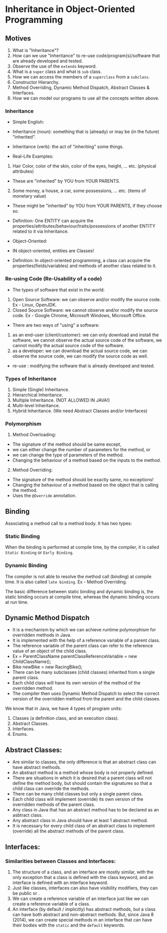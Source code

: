 # Inheritance in Object-Oriented Programming

## Motives
1. What is "Inheritance"?
2. How can we use "Inheritance" to re-use code/program(s)/software that are already developed and tested.
3. Observe the use of the `extends` keyword.
4. What is a `super` class and what is `sub` class.
5. How we can access the members of a `superclass` from a `subclass`.
6. Constructor Hierarchy.
7. Method Overriding, Dynamic Method Dispatch, Abstract Classes & Interfaces.
8. How we can model our programs to use all the concepts written above.

### Inheritance

- Simple English: 
-   Inheritance (noun): something that is (already) or may be (in the future) "inherited".
-   Inheritance (verb): the act of "inheriting" some things.

- Real-Life Examples:
1. Hair Color, color of the skin, color of the eyes, height, ... etc. (physical attributes)
- These are "inherited" by YOU from YOUR PARENTS.
2. Some money, a house, a car, some possessions, ... etc. (items of monetary value)
- These might be "inherited" by YOU from YOUR PARENTS, if they choose so.

- Definition: One ENTITY can acquire the properties/attributes/behaviour/traits/possessions
of another ENTITY related to it via Inheritance.

- Object-Oriented:

- IN object-oriented, entities are Classes!
- Definition: In object-oriented programming, a class can acquire the
properties(fields/variables) and methods of another class related to it.

### Re-using Code (Re-Usability of a code)

- The types of software that exist in the world:
1. Open Source Software: we can observe and/or modify the source code.
Ex - Linux, OpenJDK.
2. Closed Source Software: we cannot observe and/or modify the source code.
Ex - Google Chrome, Microsoft Windows, Microsoft Office.

- There are two ways of "using" a software: 
1. as an end-user (client/customer):
we can only download and install the software,
we cannot observe the actual source code of the software,
we cannot modify the actual source code of the software.
2. as a developer:
we can download the actual source code,
we can observe the source code, 
we can modify the source code as well.

- re-use : modifying the software that is already developed and tested.

### Types of Inheritance
1. Simple (Single) Inheritance.
2. Hierarchical Inheritance.
3. Multiple Inheritance. (NOT ALLOWED IN JAVA!)
4. Multi-level Inheritance.
5. Hybrid Inheritance. (We need Abstract Classes and/or Interfaces)

### Polymorphism
1. Method Overloading: 
- The signature of the method should be same except,
- we can either change the number of parameters for the method, or
- we can change the type of parameters of the method.
- Changing the behaviour of a method based on the inputs to the method.

2. Method Overriding:
- The signature of the method should be exactly same, no exceptions!
- Changing the behaviour of a method based on the object that is calling the method.
- Uses the `@Override` annotation.

## Binding
Associating a method call to a method body. It has two types:

### Static Binding
When the binding is performed at compile time, by the compiler, it is called `Static Binding` or
`Early Binding`.

### Dynamic Binding
The compiler is not able to resolve the method call (binding) at compile time. 
It is also called `late binding`.
Ex - Method Overriding.

The basic difference between static binding and dynamic binding is, 
the static binding occurs at compile time, whereas
the dynamic binding occurs at run time. 


## Dynamic Method Dispatch
- It is a mechanism by which we can achieve runtime polymorphism for overridden methods
in Java. 
- It is implemented with the help of a reference variable of a parent class.
- The reference variable of the parent class can refer to the reference value of an object
of the child class.
- Ex = ParentClassName parentClassReferenceVariable = new ChildClassName();
- Bike newBike = new RacingBike();
- There can be many subclasses (child classes) inherited from a single parent class.
- Each child class will have its own version of the method of the overridden method.
- The compiler then uses Dynamic Method Dispatch to select the correct version of 
the overridden method from the parent and the child classes. 

We know that in Java, we have 4 types of program units:
1. Classes (a definition class, and an execution class).
2. Abstract Classes.
3. Interfaces.
4. Enums.

## Abstract Classes:
- Are similar to classes, the only difference is that an abstract class
can have abstract methods.
- An abstract method is a method whose body is not properly defined.
- There are situations in which it is desired that a parent class will not
define the method body, but should contain the signatures so that a child class
can override the methods.
- There can be many child classes but only a single parent class.
- Each child class will implement (override) its own version of the overridden
methods of the parent class.
- Any class in Java that has an abstract method has to be declared as an asbtract
class.
- Any abstract class in Java should have at least 1 abstract method.
- It is necessary for every child class of an abstract class to implement
(override) all the abstract methods of the parent class.

## Interfaces:
### Similarities between Classes and Interfaces:
1. The structure of a class, and an interface are mostly similar, with the only 
exception that a class is defined with the class keyword, and an interface is 
defined with an interface keyword.
2. Just like classes, interfaces can also have visibility modifiers, they can 
be public or <default>.
3. We can create a reference variable of an interface just like we can create a 
reference variable of a class.
4. An interface (by default / implicitly) has abstract methods, but a class can
have both abstract and non-abstract methods.
But, since Java 8 (2014), we can create special methods in an interface
that can have their bodies with the `static` and the `default` keywords.

